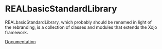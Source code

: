 REALbasicStandardLibrary
========================

REALbasicStandardLibrary, which probably should be renamed in light of the rebranding, is a collection of classes
and modules that extends the Xojo framework.

[Documentation](http://declaresub.github.io/REALbasicStandardLibrary)
